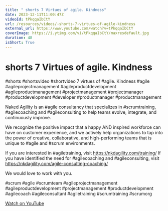 ```yaml
---
title: " shorts 7 Virtues of agile. Kindness"
date: 2023-12-11T11:00:47Z
videoId: tPkqqaIbCtY
url: /resources/videos/-shorts-7-virtues-of-agile-kindness
external_url: https://www.youtube.com/watch?v=tPkqqaIbCtY
coverImage: https://i.ytimg.com/vi/tPkqqaIbCtY/maxresdefault.jpg
duration: 48
isShort: True
---
```


#  shorts 7 Virtues of agile. Kindness

#shorts #shortsvideo #shortvideo 7 virtues of #agile. Kindness #agile #agileprojectmanagement #agileproductdevelopment #agileproductmanagement #projectmanagement #projectmanager #productdevelopment #developer #productmanager #productmanagement 

Naked Agility is an #agile consultancy that specializes in #scrumtraining, #agilecoaching and #agileconsulting to help teams evolve, integrate, and continuously improve. 

We recognize the positive impact that a happy AND inspired workforce can have on customer experience, and we actively help organizations to tap into the power of creative, collaborative, and high-performing teams that is unique to #agile and #scrum environments. 

If you are interested in #agiletraining, visit https://nkdagility.com/training/ 
If you have identified the need for #agilecoaching and #agileconsulting, visit https://nkdagility.com/agile-consulting-coaching/ 

We would love to work with you. 

#scrum #agile #scrumteam #agileprojectmanagement #agileproductdevelopment #projectmanagement #productdevelopment #agilecoach #agileconsultant #agiletraining #scrumtraining #scrumorg

[Watch on YouTube](https://www.youtube.com/watch?v=tPkqqaIbCtY)
